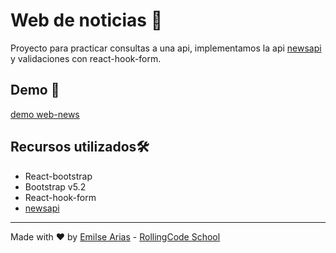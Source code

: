 # Web de noticias 📝​

Proyecto para practicar consultas a una api, implementamos la api [newsapi](https://newsapi.org/) y validaciones con react-hook-form.

## Demo ​📱​

[demo web-news](https://rollingcodeschool.github.io/web-news/)

## Recursos utilizados ​🛠️​

- React-bootstrap
- Bootstrap v5.2
- React-hook-form 
- [newsapi](https://newsapi.org/)

___

Made with ❤️ by [Emilse Arias](https://github.com/earias08) - [RollingCode School](https://rollingcodeschool.com/)